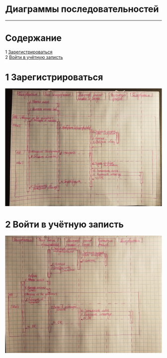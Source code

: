 # Диаграммы последовательностей
---

# Содержание
1 [Зарегистрироваться](#reg)  
2 [Войти в учётную записть](#login)  

<a name="reg"/>

# 1 Зарегистрироваться
![Зарегистрироваться](../../../Images/System%20design/Registration(sq).jpg)

<a name="login"/>

# 2 Войти в учётную записть
![Войти в учётную записть](../../../Images/System%20design/Login(sq).png)
